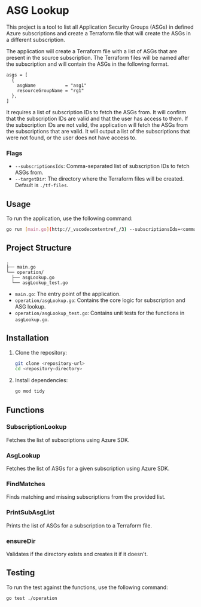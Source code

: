 # ASG Lookup

This project is a tool to list all Application Security Groups (ASGs) in defined Azure subscriptions and create a Terraform file that will create the ASGs in a different subscription. 

The application will create a Terraform file with a list of ASGs that are present in the source subscription.  The Terraform files will be named after the subscription and will contain the ASGs in the following format.
  
  ```hcl
  asgs = [
    { 
      asgName           = "asg1"
      resourceGroupName = "rg1"
    },
  ]
  ```

It requires a list of subscription IDs to fetch the ASGs from. It will confirm that the subscription IDs are valid and that the user has access to them. If the subscription IDs are not valid, the application will fetch the ASGs from the subscriptions that are valid.  It will output a list of the subscriptions that were not found, or the user does not have access to.

### Flags
- `--subscriptionsIds`: Comma-separated list of subscription IDs to fetch ASGs from.
- `--targetDir`: The directory where the Terraform files will be created. Default is `./tf-files`.

## Usage

To run the application, use the following command:
```sh
go run [main.go](http://_vscodecontentref_/3) --subscriptionsIds=<comma-separated-subscription-ids>  --targetDir=<target-directory>
```
## Project Structure
```
.
├── main.go
└── operation/
  ├── asgLookup.go
  └── asgLookup_test.go
```

- `main.go`: The entry point of the application.
- `operation/asgLookup.go`: Contains the core logic for subscription and ASG lookup.
- `operation/asgLookup_test.go`: Contains unit tests for the functions in `asgLookup.go`.

## Installation

1. Clone the repository:
    ```sh
    git clone <repository-url>
    cd <repository-directory>
    ```

2. Install dependencies:
    ```sh
    go mod tidy
    ```

## Functions
### SubscriptionLookup
Fetches the list of subscriptions using Azure SDK.

### AsgLookup
Fetches the list of ASGs for a given subscription using Azure SDK.

### FindMatches
Finds matching and missing subscriptions from the provided list.

### PrintSubAsgList
Prints the list of ASGs for a subscription to a Terraform file.

### ensureDir
Validates if the directory exists and creates it if it doesn't.

## Testing
To run the test against the functions, use the following command:

```sh
go test ./operation
```
